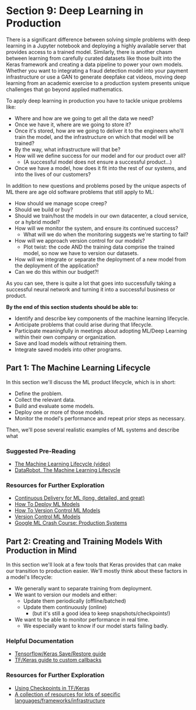 # Section 9: Deep Learning in Production

There is a significant difference between solving simple problems with deep learning in a Jupyter notebook and deploying a highly available server that provides access to a trained model. Similarly, there is another chasm between learning from carefully curated datasets like those built into the Keras framework and creating a data pipeline to power your own models. Whether you want to integrating a fraud detection model into your payment infrastructure or use a GAN to generate deepfake cat videos, moving deep learning from an academic exercise to a production system presents unique challenges that go beyond applied mathematics.

To apply deep learning in production you have to tackle unique problems like:

* Where and how are we going to get all the data we need?
* Once we have it, where are we going to store it?
* Once it's stored, how are we going to deliver it to the engineers who'll train the model, and the infrastructure on which that model will be trained?
* By the way, what infrastructure will that be?
* How will we define success for our model and for our product over all?
  * (A successful model does not ensure a successful product...)
* Once we have a model, how does it fit into the rest of our systems, and into the lives of our customers?

In addition to new questions and problems posed by the unique aspects of ML there are age old software problems that still apply to ML:

* How should we manage scope creep?
* Should we build or buy?
* Should we train/host the models in our own datacenter, a cloud service, or a hybrid model?
* How will we monitor the system, and ensure its continued success?
  * What will we do when the monitoring suggests we're starting to fail?
* How will we approach version control for our models?
  * Plot twist: the code AND the training data comprise the trained model, so now we have to version our datasets.
* How will we integrate or separate the deployment of a new model from the deployment of the application?
* Can we do this within our budget?!

As you can see, there is quite a lot that goes into successfully taking a successful neural network and turning it into a successful business or product.

**By the end of this section students should be able to:**

* Identify and describe key components of the machine learning lifecycle.
* Anticipate problems that could arise during that lifecycle.
* Participate meaningfully in meetings about adopting ML/Deep Learning within their own company or organization.
* Save and load models without retraining them.
* Integrate saved models into other programs.

## Part 1: The Machine Learning Lifecycle

In this section we'll discuss the ML product lifecycle, which is in short:

* Define the problem.
* Collect the relevant data.
* Build and evaluate some models.
* Deploy one or more of those models.
* Monitor the model's performance and repeat prior steps as necessary.

Then, we'll pose several realistic examples of ML systems and describe what

### Suggested Pre-Reading

* [The Machine Learning Lifecycle (video)](https://www.youtube.com/watch?v=ZmBUnJ7lGvQ)
* [DataRobot, The Machine Learning Lifecycle](https://www.datarobot.com/wiki/machine-learning-life-cycle/)

### Resources for Further Exploration

* [Continuous Delivery for ML (long, detailed, and great)](https://martinfowler.com/articles/cd4ml.html)
* [How To Deploy ML Models](https://christophergs.github.io/machine%20learning/2019/03/17/how-to-deploy-machine-learning-models/)
* [How To Version Control ML Models](https://algorithmia.com/blog/how-to-version-control-your-production-machine-learning-models)
* [Version Control ML Models](https://towardsdatascience.com/version-control-ml-model-4adb2db5f87c)
* [Google ML Crash Course: Production Systems](https://developers.google.com/machine-learning/crash-course/production-ml-systems)

## Part 2: Creating and Training Models With Production in Mind

In this section we'll look at a few tools that Keras provides that can make our transition to production easier. We'll mostly think about these factors in a model's lifecycle:

* We generally want to separate training from deployment.
* We want to version our models and either:
  * Update them periodically (offline/batched)
  * Update them continuously (online)
    * (but it's still a good idea to keep snapshots/checkpoints!)
* We want to be able to monitor performance in real time.
  * We especially want to know if our model starts failing badly.

### Helpful Documentation

* [Tensorflow/Keras Save/Restore guide](https://www.tensorflow.org/guide/keras/save_and_serialize)
* [TF/Keras guide to custom callbacks](https://www.tensorflow.org/guide/keras/custom_callback)


### Resources for Further Exploration

* [Using Checkpoints in TF/Keras](https://machinelearningmastery.com/check-point-deep-learning-models-keras/)
* [A collection of resources for lots of specific languages/frameworks/infrastructure](https://github.com/ahkarami/Deep-Learning-in-Production)
